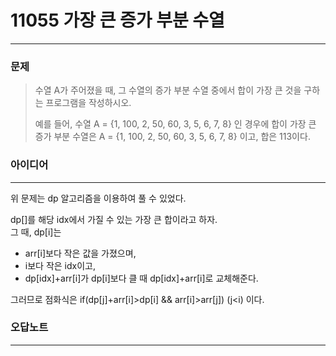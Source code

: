 # 11055 가장 큰 증가 부분 수열
------------
### 문제

>수열 A가 주어졌을 때, 그 수열의 증가 부분 수열 중에서 합이 가장 큰 것을 구하는 프로그램을 작성하시오.
>
>예를 들어, 수열 A = {1, 100, 2, 50, 60, 3, 5, 6, 7, 8} 인 경우에 합이 가장 큰 증가 부분 수열은 A = {1, 100, 2, 50, 60, 3, 5, 6, 7, 8} 이고, 합은 113이다.

### 아이디어 
----------
위 문제는 dp 알고리즘을 이용하여 풀 수 있었다.

dp[]를 해당 idx에서 가질 수 있는 가장 큰 합이라고 하자.  
그 때, dp[i]는 
- arr[i]보다 작은 값을 가졌으며, 
- i보다 작은 idx이고, 
- dp[idx]+arr[i]가 dp[i]보다 클 때
dp[idx]+arr[i]로 교체해준다.

그러므로 점화식은
if(dp[j]+arr[i]>dp[i] && arr[i]>arr[j]) (j<i)
이다.

### 오답노트
----------